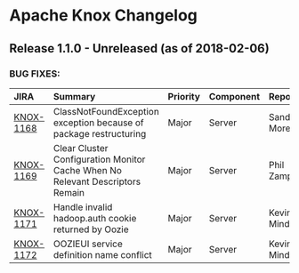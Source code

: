 
<!---
# Licensed to the Apache Software Foundation (ASF) under one
# or more contributor license agreements.  See the NOTICE file
# distributed with this work for additional information
# regarding copyright ownership.  The ASF licenses this file
# to you under the Apache License, Version 2.0 (the
# "License"); you may not use this file except in compliance
# with the License.  You may obtain a copy of the License at
#
#     http://www.apache.org/licenses/LICENSE-2.0
#
# Unless required by applicable law or agreed to in writing, software
# distributed under the License is distributed on an "AS IS" BASIS,
# WITHOUT WARRANTIES OR CONDITIONS OF ANY KIND, either express or implied.
# See the License for the specific language governing permissions and
# limitations under the License.
-->
# Apache Knox Changelog

## Release 1.1.0 - Unreleased (as of 2018-02-06)



### BUG FIXES:

| JIRA | Summary | Priority | Component | Reporter | Contributor |
|:---- |:---- | :--- |:---- |:---- |:---- |
| [KNOX-1168](https://issues.apache.org/jira/browse/KNOX-1168) | ClassNotFoundException exception because of package restructuring |  Major | Server | Sandeep More | Sandeep More |
| [KNOX-1169](https://issues.apache.org/jira/browse/KNOX-1169) | Clear Cluster Configuration Monitor Cache When No Relevant Descriptors Remain |  Major | Server | Phil Zampino | Phil Zampino |
| [KNOX-1171](https://issues.apache.org/jira/browse/KNOX-1171) | Handle invalid hadoop.auth cookie returned by Oozie |  Major | Server | Kevin Minder | Kevin Minder |
| [KNOX-1172](https://issues.apache.org/jira/browse/KNOX-1172) | OOZIEUI service definition name conflict |  Major | Server | Kevin Minder | Kevin Minder |


